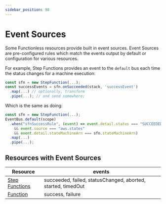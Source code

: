 ```yaml
---
sidebar_position: 98
---
```


# Event Sources

Some Functionless resources provide built in event sources. Event Sources are pre-configured rules which match the events output by default or configuration for various resources.

For example, Step Functions provides an event to the `default` bus each time the status changes for a machine execution:

```ts
const sfn = new StepFunction(...);
const successEvents = sfn.onSucceeded(stack, 'successEvent')
  .map(...) // optionally, transform
  .pipe(...); // and send somewhere;
```

Which is the same as doing:

```ts
const sfn = new StepFunction(...);
EventBus.default(scope)
  .when("sfnSuccessRule", (event) => event.detail.status === "SUCCEEDED"
    && event.source === "aws.states"
    && event.detail.stateMachineArn === sfn.stateMachineArn)
  .map(...)
  .pipe(...);
```

## Resources with Event Sources

| Resource                                         | events                                                       |
| ------------------------------------------------ | ------------------------------------------------------------ |
| [Step Functions](../step-function/event-sources) | succeeded, failed, statusChanged, aborted, started, timedOut |
| [Function](../function/event-sources)            | success, failure                                             |

